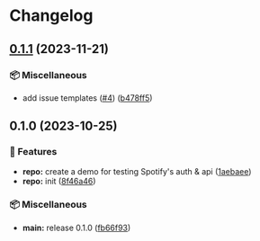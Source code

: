 # Changelog

## [0.1.1](https://github.com/ogkmm/shuman/compare/v0.1.0...v0.1.1) (2023-11-21)

### 📦️ Miscellaneous

- add issue templates ([#4](https://github.com/ogkmm/shuman/issues/4)) ([b478ff5](https://github.com/ogkmm/shuman/commit/b478ff5b89c33412b8a7f8d284e9c0a24ddc28c2))

## 0.1.0 (2023-10-25)

### 🎉 Features

- **repo:** create a demo for testing Spotify's auth & api ([1aebaee](https://github.com/ogkmm/shuman/commit/1aebaeebd02a8b8d0fac9318fbeb8596a3d77600))
- **repo:** init ([8f46a46](https://github.com/ogkmm/shuman/commit/8f46a468084c4724c890f67a8d37ed0a6e19d052))

### 📦️ Miscellaneous

- **main:** release 0.1.0 ([fb66f93](https://github.com/ogkmm/shuman/commit/fb66f936f25ad234e030264966e827139f3a91aa))

